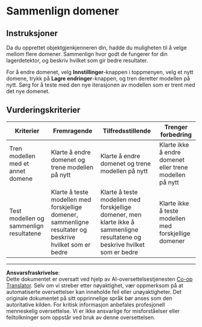 <!--
CO_OP_TRANSLATOR_METADATA:
{
  "original_hash": "d93ee76fac4c2199973689ecd05baaf9",
  "translation_date": "2025-08-27T22:15:47+00:00",
  "source_file": "5-retail/lessons/1-train-stock-detector/assignment.md",
  "language_code": "no"
}
-->
# Sammenlign domener

## Instruksjoner

Da du opprettet objektgjenkjenneren din, hadde du muligheten til å velge mellom flere domener. Sammenlign hvor godt de fungerer for din lagerdetektor, og beskriv hvilket som gir bedre resultater.

For å endre domenet, velg **Innstillinger**-knappen i toppmenyen, velg et nytt domene, trykk på **Lagre endringer**-knappen, og tren deretter modellen på nytt. Sørg for å teste med den nye iterasjonen av modellen som er trent med det nye domenet.

## Vurderingskriterier

| Kriterier | Fremragende | Tilfredsstillende | Trenger forbedring |
| --------- | ----------- | ----------------- | ------------------ |
| Tren modellen med et annet domene | Klarte å endre domenet og trene modellen på nytt | Klarte å endre domenet og trene modellen på nytt | Klarte ikke å endre domenet eller trene modellen på nytt |
| Test modellen og sammenlign resultatene | Klarte å teste modellen med forskjellige domener, sammenligne resultater og beskrive hvilket som er bedre | Klarte å teste modellen med forskjellige domener, men klarte ikke å sammenligne resultatene og beskrive hvilket som er bedre | Klarte ikke å teste modellen med forskjellige domener |

---

**Ansvarsfraskrivelse**:  
Dette dokumentet er oversatt ved hjelp av AI-oversettelsestjenesten [Co-op Translator](https://github.com/Azure/co-op-translator). Selv om vi streber etter nøyaktighet, vær oppmerksom på at automatiserte oversettelser kan inneholde feil eller unøyaktigheter. Det originale dokumentet på sitt opprinnelige språk bør anses som den autoritative kilden. For kritisk informasjon anbefales profesjonell menneskelig oversettelse. Vi er ikke ansvarlige for misforståelser eller feiltolkninger som oppstår ved bruk av denne oversettelsen.